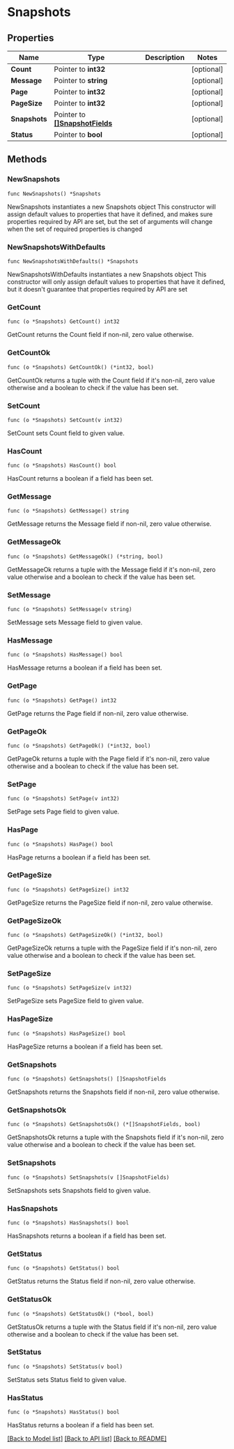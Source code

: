 # Snapshots

## Properties

Name | Type | Description | Notes
------------ | ------------- | ------------- | -------------
**Count** | Pointer to **int32** |  | [optional] 
**Message** | Pointer to **string** |  | [optional] 
**Page** | Pointer to **int32** |  | [optional] 
**PageSize** | Pointer to **int32** |  | [optional] 
**Snapshots** | Pointer to [**[]SnapshotFields**](SnapshotFields.md) |  | [optional] 
**Status** | Pointer to **bool** |  | [optional] 

## Methods

### NewSnapshots

`func NewSnapshots() *Snapshots`

NewSnapshots instantiates a new Snapshots object
This constructor will assign default values to properties that have it defined,
and makes sure properties required by API are set, but the set of arguments
will change when the set of required properties is changed

### NewSnapshotsWithDefaults

`func NewSnapshotsWithDefaults() *Snapshots`

NewSnapshotsWithDefaults instantiates a new Snapshots object
This constructor will only assign default values to properties that have it defined,
but it doesn't guarantee that properties required by API are set

### GetCount

`func (o *Snapshots) GetCount() int32`

GetCount returns the Count field if non-nil, zero value otherwise.

### GetCountOk

`func (o *Snapshots) GetCountOk() (*int32, bool)`

GetCountOk returns a tuple with the Count field if it's non-nil, zero value otherwise
and a boolean to check if the value has been set.

### SetCount

`func (o *Snapshots) SetCount(v int32)`

SetCount sets Count field to given value.

### HasCount

`func (o *Snapshots) HasCount() bool`

HasCount returns a boolean if a field has been set.

### GetMessage

`func (o *Snapshots) GetMessage() string`

GetMessage returns the Message field if non-nil, zero value otherwise.

### GetMessageOk

`func (o *Snapshots) GetMessageOk() (*string, bool)`

GetMessageOk returns a tuple with the Message field if it's non-nil, zero value otherwise
and a boolean to check if the value has been set.

### SetMessage

`func (o *Snapshots) SetMessage(v string)`

SetMessage sets Message field to given value.

### HasMessage

`func (o *Snapshots) HasMessage() bool`

HasMessage returns a boolean if a field has been set.

### GetPage

`func (o *Snapshots) GetPage() int32`

GetPage returns the Page field if non-nil, zero value otherwise.

### GetPageOk

`func (o *Snapshots) GetPageOk() (*int32, bool)`

GetPageOk returns a tuple with the Page field if it's non-nil, zero value otherwise
and a boolean to check if the value has been set.

### SetPage

`func (o *Snapshots) SetPage(v int32)`

SetPage sets Page field to given value.

### HasPage

`func (o *Snapshots) HasPage() bool`

HasPage returns a boolean if a field has been set.

### GetPageSize

`func (o *Snapshots) GetPageSize() int32`

GetPageSize returns the PageSize field if non-nil, zero value otherwise.

### GetPageSizeOk

`func (o *Snapshots) GetPageSizeOk() (*int32, bool)`

GetPageSizeOk returns a tuple with the PageSize field if it's non-nil, zero value otherwise
and a boolean to check if the value has been set.

### SetPageSize

`func (o *Snapshots) SetPageSize(v int32)`

SetPageSize sets PageSize field to given value.

### HasPageSize

`func (o *Snapshots) HasPageSize() bool`

HasPageSize returns a boolean if a field has been set.

### GetSnapshots

`func (o *Snapshots) GetSnapshots() []SnapshotFields`

GetSnapshots returns the Snapshots field if non-nil, zero value otherwise.

### GetSnapshotsOk

`func (o *Snapshots) GetSnapshotsOk() (*[]SnapshotFields, bool)`

GetSnapshotsOk returns a tuple with the Snapshots field if it's non-nil, zero value otherwise
and a boolean to check if the value has been set.

### SetSnapshots

`func (o *Snapshots) SetSnapshots(v []SnapshotFields)`

SetSnapshots sets Snapshots field to given value.

### HasSnapshots

`func (o *Snapshots) HasSnapshots() bool`

HasSnapshots returns a boolean if a field has been set.

### GetStatus

`func (o *Snapshots) GetStatus() bool`

GetStatus returns the Status field if non-nil, zero value otherwise.

### GetStatusOk

`func (o *Snapshots) GetStatusOk() (*bool, bool)`

GetStatusOk returns a tuple with the Status field if it's non-nil, zero value otherwise
and a boolean to check if the value has been set.

### SetStatus

`func (o *Snapshots) SetStatus(v bool)`

SetStatus sets Status field to given value.

### HasStatus

`func (o *Snapshots) HasStatus() bool`

HasStatus returns a boolean if a field has been set.


[[Back to Model list]](../README.md#documentation-for-models) [[Back to API list]](../README.md#documentation-for-api-endpoints) [[Back to README]](../README.md)


